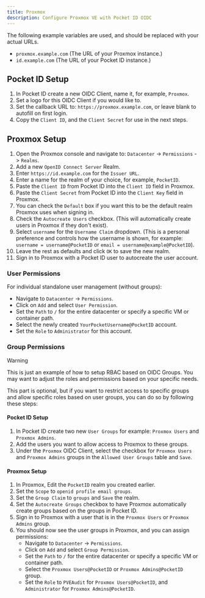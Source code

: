 ```yaml
---
title: Proxmox
description: Configure Proxmox VE with Pocket ID OIDC
---
```


The following example variables are used, and should be replaced with your actual URLs.

- `proxmox.example.com` (The URL of your Proxmox instance.)
- `id.example.com` (The URL of your Pocket ID instance.)

## Pocket ID Setup

1. In Pocket ID create a new OIDC Client, name it, for example, `Proxmox`.
2. Set a logo for this OIDC Client if you would like to.
3. Set the callback URL to: `https://proxmox.example.com`, or leave blank to autofill on first login.
4. Copy the `Client ID`, and the `Client Secret` for use in the next steps.

## Proxmox Setup

1. Open the Proxmox console and navigate to: `Datacenter` -> `Permissions` -> `Realms`.
2. Add a new `OpenID Connect Server` Realm.
3. Enter `https://id.example.com` for the `Issuer URL`.
4. Enter a name for the realm of your choice, for example, `PocketID`.
5. Paste the `Client ID` from Pocket ID into the `Client ID` field in Proxmox.
6. Paste the `Client Secret` from Pocket ID into the `Client Key` field in Proxmox.
7. You can check the `Default` box if you want this to be the default realm Proxmox uses when signing in.
8. Check the `Autocreate Users` checkbox. (This will automatically create users in Proxmox if they don't exist).
9. Select `username` for the `Username Claim` dropdown. (This is a personal preference and controls how the username is shown, for example: `username = username@PocketID` or `email = username@example@PocketID`).
10. Leave the rest as defaults and click `OK` to save the new realm.
11. Sign in to Proxmox with a Pocket ID user to autocreate the user account.

### User Permissions

For individual standalone user management (without groups):

- Navigate to `Datacenter` -> `Permissions`.
- Click on `Add` and select `User Permission`.
- Set the `Path` to `/` for the entire datacenter or specify a specific VM or container path.
- Select the newly created `YourPocketUsername@PocketID` account.
- Set the `Role` to `Administrator` for this account.

### Group Permissions

> [!WARNING]
> This is just an example of how to setup RBAC based on OIDC Groups. You may want to adjust the roles and permissions based on your specific needs.

This part is optional, but if you want to restrict access to specific groups and allow specific roles based on user groups, you can do so by following these steps:

#### Pocket ID Setup

1. In Pocket ID create two new `User Groups` for example: `Proxmox Users` and `Proxmox Admins`.
2. Add the users you want to allow access to Proxmox to these groups.
3. Under the `Proxmox` OIDC Client, select the checkbox for `Proxmox Users` and `Proxmox Admins` groups in the `Allowed User Groups` table and `Save`.

#### Proxmox Setup

1. In Proxmox, Edit the `PocketID` realm you created earlier.
2. Set the `Scope` to `openid profile email groups`.
3. Set the `Group Claim` to `groups` and `Save` the realm.
4. Set the `Autocreate Groups` checkbox to have Proxmox automatically create groups based on the groups in Pocket ID.
5. Sign in to Proxmox with a user that is in the `Proxmox Users` or `Proxmox Admins` group.
6. You should now see the user groups in Proxmox, and you can assign permissions:
   - Navigate to `Datacenter` -> `Permissions`.
   - Click on `Add` and select `Group Permission`.
   - Set the `Path` to `/` for the entire datacenter or specify a specific VM or container path.
   - Select the `Proxmox Users@PocketID` or `Proxmox Admins@PocketID` group.
   - Set the `Role` to `PVEAudit` for `Proxmox Users@PocketID`, and `Administrator` for `Proxmox Admins@PocketID`.
